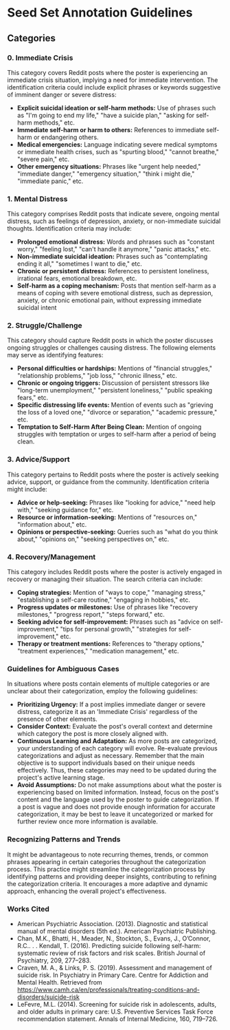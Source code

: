 # Seed Set Annotation Guidelines

## Categories

### 0. Immediate Crisis
This category covers Reddit posts where the poster is experiencing an immediate crisis situation, implying a need for immediate intervention. The identification criteria could include explicit phrases or keywords suggestive of imminent danger or severe distress:
- **Explicit suicidal ideation or self-harm methods:** Use of phrases such as "I'm going to end my life," "have a suicide plan," "asking for self-harm methods," etc.
- **Immediate self-harm or harm to others:** References to immediate self-harm or endangering others.
- **Medical emergencies:** Language indicating severe medical symptoms or immediate health crises, such as "spurting blood," "cannot breathe," "severe pain," etc.
- **Other emergency situations:** Phrases like "urgent help needed," "immediate danger," "emergency situation," "think i might die," "immediate panic," etc.

### 1. Mental Distress
This category comprises Reddit posts that indicate severe, ongoing mental distress, such as feelings of depression, anxiety, or non-immediate suicidal thoughts. Identification criteria may include:
- **Prolonged emotional distress:** Words and phrases such as "constant worry," "feeling lost," "can't handle it anymore," "panic attacks," etc.
- **Non-immediate suicidal ideation:** Phrases such as "contemplating ending it all," "sometimes I want to die," etc.
- **Chronic or persistent distress:** References to persistent loneliness, irrational fears, emotional breakdown, etc.
- **Self-harm as a coping mechanism:** Posts that mention self-harm as a means of coping with severe emotional distress, such as depression, anxiety, or chronic emotional pain, without expressing immediate suicidal intent

### 2. Struggle/Challenge
This category should capture Reddit posts in which the poster discusses ongoing struggles or challenges causing distress. The following elements may serve as identifying features:
- **Personal difficulties or hardships:** Mentions of "financial struggles," "relationship problems," "job loss," "chronic illness," etc.
- **Chronic or ongoing triggers:** Discussion of persistent stressors like "long-term unemployment," "persistent loneliness," "public speaking fears," etc.
- **Specific distressing life events:** Mention of events such as "grieving the loss of a loved one," "divorce or separation," "academic pressure," etc.
- **Temptation to Self-Harm After Being Clean:** Mention of ongoing struggles with temptation or urges to self-harm after a period of being clean.

### 3. Advice/Support
This category pertains to Reddit posts where the poster is actively seeking advice, support, or guidance from the community. Identification criteria might include:
- **Advice or help-seeking:** Phrases like "looking for advice," "need help with," "seeking guidance for," etc.
- **Resource or information-seeking:** Mentions of "resources on," "information about," etc.
- **Opinions or perspective-seeking:** Queries such as "what do you think about," "opinions on," "seeking perspectives on," etc.

### 4. Recovery/Management
This category includes Reddit posts where the poster is actively engaged in recovery or managing their situation. The search criteria can include:
- **Coping strategies:** Mention of "ways to cope," "managing stress," "establishing a self-care routine," "engaging in hobbies," etc.
- **Progress updates or milestones:** Use of phrases like "recovery milestones," "progress report," "steps forward," etc.
- **Seeking advice for self-improvement:** Phrases such as "advice on self-improvement," "tips for personal growth," "strategies for self-improvement," etc.
- **Therapy or treatment mentions:** References to "therapy options," "treatment experiences," "medication management," etc.

### Guidelines for Ambiguous Cases

In situations where posts contain elements of multiple categories or are unclear about their categorization, employ the following guidelines:

- **Prioritizing Urgency:** If a post implies immediate danger or severe distress, categorize it as an 'Immediate Crisis' regardless of the presence of other elements.
- **Consider Context:** Evaluate the post's overall context and determine which category the post is more closely aligned with.    
- **Continuous Learning and Adaptation:** As more posts are categorized, your understanding of each category will evolve. Re-evaluate previous categorizations and adjust as necessary. Remember that the main objective is to support individuals based on their unique needs effectively. Thus, these categories may need to be updated during the project's active learning stage.
- **Avoid Assumptions:** Do not make assumptions about what the poster is experiencing based on limited information. Instead, focus on the post's content and the language used by the poster to guide categorization. If a post is vague and does not provide enough information for accurate categorization, it may be best to leave it uncategorized or marked for further review once more information is available.

### Recognizing Patterns and Trends

It might be advantageous to note recurring themes, trends, or common phrases appearing in certain categories throughout the categorization process. This practice might streamline the categorization process by identifying patterns and providing deeper insights, contributing to refining the categorization criteria. It encourages a more adaptive and dynamic approach, enhancing the overall project's effectiveness.

### Works Cited
- American Psychiatric Association. (2013). Diagnostic and statistical manual of mental disorders (5th ed.). American Psychiatric Publishing. 
- Chan, M.K., Bhatti, H., Meader, N., Stockton, S., Evans, J., O’Connor, R.C.. . .  Kendall, T. (2016). Predicting suicide following self-harm: systematic review of risk factors and risk scales. British Journal of Psychiatry, 209, 277–283.
- Craven, M. A., & Links, P. S. (2019). Assessment and management of suicide risk. In Psychiatry in Primary Care. Centre for Addiction and Mental Health. Retrieved from https://www.camh.ca/en/professionals/treating-conditions-and-disorders/suicide-risk
- LeFevre, M.L. (2014). Screening for suicide risk in adolescents, adults, and older adults in primary care: U.S. Preventive Services Task Force recommendation statement. Annals of Internal Medicine, 160, 719–726.

